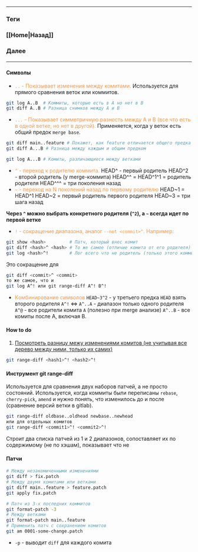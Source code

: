 
---
### Теги

### [[Home|Назад]]
### Далее
####
---
#### Символы
* <font color="#f79646">`..` - Показывает изменения между комитами.</font>
Используется для прямого сравнения веток или коммитов.
```bash unfold
git log A..B  # Коммиты, которые есть в A но нет в B
git diff A..B # Разница снимков между А и В
```
* <font color="#f79646">`...` - Показывает симметричную разность между A и B (все что есть в одной ветке, но нет в другой).</font>
Применяется, когда у веток есть общий предок `merge base`. 
```bash unfold
git diff main..feature # Покажет, как feature отличается общего предка с main (как при ревью)
git diff A...B # Разница между каждым и общим предком
```
```bash unfold
git log A...B # Комиты, различающиеся между ветками
```
* <font color="#f79646"><font color="#f79646"></font>`^` - переход к родителю коммита. </font>
HEAD^ - первый родитель
HEAD\^2 - второй родитель (у merge-коммита)
HEAD^^ = HEAD^1\^1 = родитель родителя
HEAD^^^ = три поколения назад
* <font color="#f79646">`~` - переход на N поколений назад по первому родителю</font>
HEAD~1 = HEAD\^1
HEAD~2 = первый родитель первого родителя
HEAD~3 = три шага назад

**Через `^` можно выбрать конкретного родителя (`^2`), а `~` всегда идет по первой ветке**
* <font color="#f79646">`!` - сокращение диапазона, аналог `--not <commit>^`. Например:</font>

```bash unfold
git show <hash>         # Патч, который внес комит
git diff <hash>^ <hash> # То же самое (отличие комита от его родителя)
git log <hash>^!        # Лог всего что не родитель (только этого коммита, отдельно от дерева)
```
Это сокращение для 
```bash unfold
git diff <commit>^ <commit>
то же самое, что и
git log A^! или git range-diff A^! B^!
```
* <font color="#f79646">Комбинирование символов</font>
`HEAD~3^2` - у третьего предка `HEAD` взять второго родителя
`A^!` <=> `A^..A` - диапазон только одного родителя
`A^@` - все родители комита `A` (полезно при merge анализе)
`A^..B` - все комиты после A, включая B.

#### How to do
1. <u>Посмотреть разницу межу изменениями комитов (не учитывая все дерево между ними, только их самих)</u>
```bash unfold
git range-diff <hash1>^! <hash2>^!
```
#### Инструмент git range-diff
Используется для сравнения двух наборов патчей, а не просто состояний. Используется, когда коммиты были переписаны `rebase`, `cherry-pick`, `amend` и нужно понять, что изменилось до и после (сравнение версий ветки в gitlab).
```bash unfold 
git range-diff oldbase..oldhead newbase..newhead
или для отдельных комитов
git range-diff <commit1>^! <commit2>^!
```
Строит два списка патчей из 1 и 2 диапазонов, сопоставляет их по содержимому (не по хэшам), показывает что не


#### Патчи
```bash unfold title="Дифф патч"
# Между незакомиченными изменениями
git diff > fix.patch
# Между двумя комитами или ветками
git diff main..feature > feature.patch
git apply fix.patch
```

```bash unfold title="Формат патч (прямо по комитам работает)"
# Патч из 3-х последних коммитов
git format-patch -3
# Между ветками
git format-patch main..feature
# Применить патч с сохранением комитов
git am 0001-some-change.patch
```

* `-p` - выводит `diff` для каждого комита

